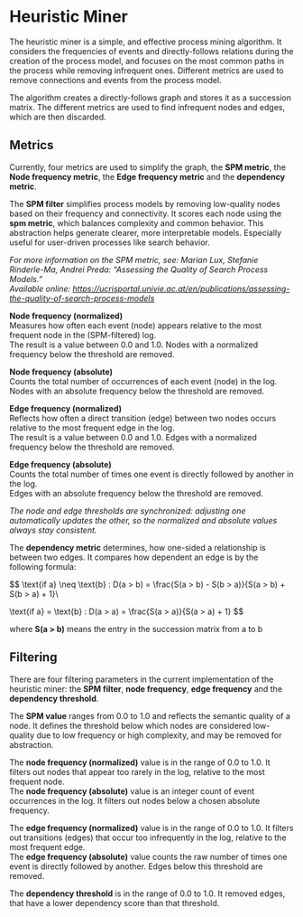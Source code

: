 # Heuristic Miner

The heuristic miner is a simple, and effective process mining algorithm. It considers the frequencies of events and directly-follows relations during the creation of the process model, and focuses on the most common paths in the process while removing infrequent ones. Different metrics are used to remove connections and events from the process model.

The algorithm creates a directly-follows graph and stores it as a succession matrix. The different metrics are used to find infrequent nodes and edges, which are then discarded.

## Metrics

Currently, four metrics are used to simplify the graph, the **SPM metric**, the **Node frequency metric**, the **Edge frequency metric** and the **dependency metric**.

The **SPM filter** simplifies process models by removing low-quality nodes based on their frequency and connectivity. It scores each node using the **spm metric**, which balances complexity and common behavior. This abstraction helps generate clearer, more interpretable models. Especially useful for user-driven processes like search behavior.

*For more information on the SPM metric, see: Marian Lux, Stefanie Rinderle-Ma, Andrei Preda: “Assessing the Quality of Search Process Models.”  
Available online: https://ucrisportal.univie.ac.at/en/publications/assessing-the-quality-of-search-process-models*

**Node frequency (normalized)**  
Measures how often each event (node) appears relative to the most frequent node in the (SPM-filtered) log.  
The result is a value between 0.0 and 1.0. Nodes with a normalized frequency below the threshold are removed.  

**Node frequency (absolute)**  
Counts the total number of occurrences of each event (node) in the log. Nodes with an absolute frequency below the threshold are removed.

**Edge frequency (normalized)**  
Reflects how often a direct transition (edge) between two nodes occurs relative to the most frequent edge in the log.  
The result is a value between 0.0 and 1.0. Edges with a normalized frequency below the threshold are removed.  

**Edge frequency (absolute)**  
Counts the total number of times one event is directly followed by another in the log.  
Edges with an absolute frequency below the threshold are removed.

*The node and edge thresholds are synchronized: adjusting one automatically updates the other, so the normalized and absolute values always stay consistent.*

The **dependency metric** determines, how one-sided a relationship is between two edges. It compares how dependent an edge is by the following formula:

$$
\text{if a} \neq \text{b} :   D(a > b) = \frac{S(a > b) - S(b > a)}{S(a > b) + S(b > a) + 1}\\

\text{if a} = \text{b} :   D(a > a) = \frac{S(a > a)}{S(a > a) + 1}
$$

where **S(a > b)** means the entry in the succession matrix from a to b

## Filtering

There are four filtering parameters in the current implementation of the heuristic miner: the **SPM filter**, **node frequency**, **edge frequency** and the **dependency threshold**.

The **SPM value** ranges from 0.0 to 1.0 and reflects the semantic quality of a node. It defines the threshold below which nodes are considered low-quality due to low frequency or high complexity, and may be removed for abstraction.

The **node frequency (normalized)** value is in the range of 0.0 to 1.0. It filters out nodes that appear too rarely in the log, relative to the most frequent node.  
The **node frequency (absolute)** value is an integer count of event occurrences in the log. It filters out nodes below a chosen absolute frequency.

The **edge frequency (normalized)** value is in the range of 0.0 to 1.0. It filters out transitions (edges) that occur too infrequently in the log, relative to the most frequent edge.  
The **edge frequency (absolute)** value counts the raw number of times one event is directly followed by another. Edges below this threshold are removed.

The **dependency threshold** is in the range of 0.0 to 1.0. It removed edges, that have a lower dependency score than that threshold.
